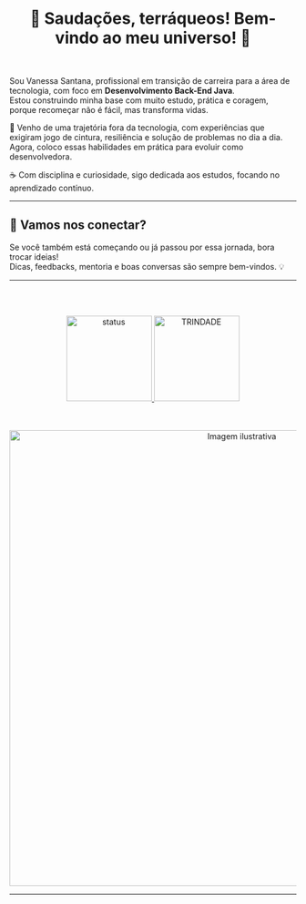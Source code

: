 <div align="center">

# 🖖 Saudações, terráqueos! Bem-vindo ao meu universo! 💜

</div>
<br>

Sou Vanessa Santana, profissional em transição de carreira para a área de tecnologia, com foco em **Desenvolvimento Back-End Java**.  
Estou construindo minha base com muito estudo, prática e coragem, porque recomeçar não é fácil, mas transforma vidas.

💼 Venho de uma trajetória fora da tecnologia, com experiências que exigiram jogo de cintura, resiliência e solução de problemas no dia a dia. Agora, coloco essas habilidades em prática para evoluir como desenvolvedora.

☕ Com disciplina e curiosidade, sigo dedicada aos estudos, focando no aprendizado contínuo.

---

## 💬 Vamos nos conectar?
Se você também está começando ou já passou por essa jornada, bora trocar ideias!  
Dicas, feedbacks, mentoria e boas conversas são sempre bem-vindos. 💡

---
<br><br>

 <div align="center">
  
 <a href="https://github.com/vanessassantana">
    <img alt="status" height="150em" src="https://github-readme-stats.vercel.app/api?username=vanessassantana&count_private=true&include_all_commits=true&show_icons=true&theme=tokyonight&hide_border=true&show_owner=true"/>
    <img alt="TRINDADE" height="150em" src="https://github-readme-stats.vercel.app/api/top-langs/?username=vanessassantana&theme=tokyonight&hide_border=true&&layout=compact"/>
  </a>
  </div>

<br>
<br>

<p align="center">
  <img src="https://github.com/user-attachments/assets/c14f39c0-ecf3-40ba-9b9e-6d095e267763" width="800" alt="Imagem ilustrativa" />
</p>

---

<br>

  
